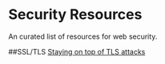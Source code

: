 # Security Resources
An curated list of resources for web security.

##SSL/TLS
[Staying on top of TLS attacks](http://blog.cloudflare.com/staying-on-top-of-tls-attacks/)


